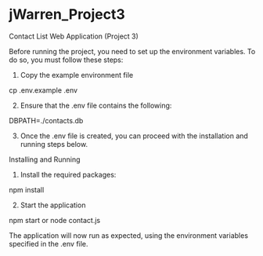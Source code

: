 # jWarren_Project3
Contact List Web Application (Project 3)

Before running the project, you need to set up the environment variables. To do so, you must follow these steps:

1) Copy the example environment file

cp .env.example .env

2) Ensure that the .env file contains the following:

DBPATH=./contacts.db

3) Once the .env file is created, you can proceed with the installation and running steps below.

Installing and Running

1) Install the required packages:

npm install

2) Start the application

npm start
or
node contact.js

The application will now run as expected, using the environment variables specified in the .env file.